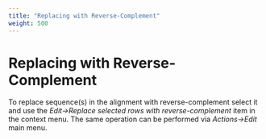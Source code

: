 ```yaml
---
title: "Replacing with Reverse-Complement"
weight: 500
---
```



# Replacing with Reverse-Complement

To replace sequence(s) in the alignment with reverse-complement select it and use the _Edit->Replace selected rows with reverse-complement_ item in the context menu.
The same operation can be performed via _Actions->Edit_ main menu.
